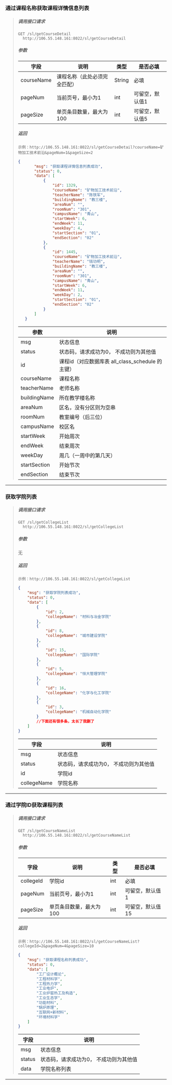 ### 通过课程名称获取课程详情信息列表

> ##### 调用接口请求
>
> ```
> GET /sl/getCourseDetail
> 	http://106.55.148.161:8022/sl/getCourseDetail
> ```
>
> ##### 参数
>
> | 字段       | 说明                         | 类型   | 是否必填        |
> | ---------- | ---------------------------- | ------ | --------------- |
> | courseName | 课程名称（此处必须完全匹配） | String | 必填            |
> | pageNum    | 当前页号，最小为1            | int    | 可留空，默认值1 |
> | pageSize   | 单页条目数量，最大为100      | int    | 可留空，默认值5 |
>
> ##### 返回
>
> ```
> 示例：http://106.55.148.161:8022/sl/getCourseDetail?courseName=矿物加工技术前沿&pageNum=1&pageSize=2
> ```
>
> ```json
> {
>        "msg": "获取课程详情信息列表成功",
>        "status": 0,
>        "data": [
>            {
>                "id": 1329,
>                "courseName": "矿物加工技术前沿",
>                "teacherName": "陈铁军",
>                "buildingName": "教三楼",
>                "areaNum": "",
>                "roomNum": "301",
>                "campusName": "青山",
>                "startWeek": 6,
>                "endWeek": 11,
>                "weekDay": 4,
>                "startSection": "01",
>                "endSection": "02"
>            },
>            {
>                "id": 1445,
>                "courseName": "矿物加工技术前沿",
>                "teacherName": "钱功明",
>                "buildingName": "教三楼",
>                "areaNum": "",
>                "roomNum": "301",
>                "campusName": "青山",
>                "startWeek": 6,
>                "endWeek": 11,
>                "weekDay": 2,
>                "startSection": "01",
>                "endSection": "02"
>            }
>        ]
>    }
> ```
> 
>| 参数         | 说明                                             |
> | ------------ | ------------------------------------------------ |
> | msg          | 状态信息                                         |
> | status       | 状态码，请求成功为0， 不成功则为其他值           |
> | id           | 课程id（对应数据库表 all_class_schedule 的主键） |
> | courseName   | 课程名称                                         |
> | teacherName  | 老师名称                                         |
> | buildingName | 所在教学楼名称                                   |
> | areaNum      | 区名，没有分区则为空串                           |
> | roomNum      | 教室编号（后三位）                               |
> | campusName   | 校区名                                           |
> | startWeek    | 开始周次                                         |
> | endWeek      | 结束周次                                         |
> | weekDay      | 周几（一周中的第几天）                           |
> | startSection | 开始节次                                         |
> | endSection   | 结束节次                                         |

---



### 获取学院列表

> ##### 调用接口请求
>
> ```
> GET /sl/getCollegeList
> 	http://106.55.148.161:8022/sl/getCollegeList
> ```
>
> ##### 参数
>
> 无
>
> ##### 返回
>
> ```
> 示例：http://106.55.148.161:8022/sl/getCollegeList
> ```
>
> ```json
> {
>     "msg": "获取学院列表成功",
>     "status": 0,
>     "data": [
>         {
>             "id": 2,
>             "collegeName": "材料与冶金学院"
>         },
>         {
>             "id": 8,
>             "collegeName": "城市建设学院"
>         },
>         {
>             "id": 15,
>             "collegeName": "国际学院"
>         },
>         {
>             "id": 5,
>             "collegeName": "恒大管理学院"
>         },
>         {
>             "id": 16,
>             "collegeName": "化学与化工学院"
>         },
>         {
>             "id": 3,
>             "collegeName": "机械自动化学院"
>         }
>         //下面还有很多条，太长了我删了
>     ]
> }
> ```
>
> | 字段        | 说明                                   |
> | ----------- | -------------------------------------- |
> | msg         | 状态信息                               |
> | status      | 状态码，请求成功为0， 不成功则为其他值 |
> | id          | 学院id                                 |
> | collegeName | 学院名称                               |

---



### 通过学院ID获取课程列表

> ##### 调用接口请求
>
> ```
> GET /sl/getCourseNameList
> 	http://106.55.148.161:8022/sl/getCourseNameList
> ```
>
> ##### 参数
>
> | 字段      | 说明                    | 类型 | 是否必填         |
> | --------- | ----------------------- | ---- | ---------------- |
> | collegeId | 学院id                  | int  | 必填             |
> | pageNum   | 当前页号，最小为1       | int  | 可留空，默认值1  |
> | pageSize  | 单页条目数量，最大为100 | int  | 可留空，默认值15 |
>
> ##### 返回
>
> ```
> 示例：http://106.55.148.161:8022/sl/getCourseNameList?collegeId=2&pageNum=4&pageSize=10
> ```
>
> ```json
> {
>     "msg": "获取课程名称列表成功",
>     "status": 0,
>     "data": [
>         "工厂设计概论",
>         "工程材料学",
>         "工程热力学",
>         "工业电炉",
>         "工业炉窑热工及构造",
>         "工业生态学",
>         "功能材料",
>         "锅炉原理",
>         "互联网+新材料",
>         "环境材料学"
>     ]
> }
> ```
>
> | 字段   | 说明                                   |
> | ------ | -------------------------------------- |
> | msg    | 状态信息                               |
> | status | 状态码，请求成功为0， 不成功则为其他值 |
> | data   | 学院名称列表                           |

---

